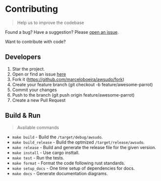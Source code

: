 # Contributing
> Help us to improve the codebase

Found a bug? Have a suggestion? Please [open an issue](https://github.com/marceloboeira/awsudo/issues/new).

Want to contribute with code?

## Developers

1. Star the project.
2. Open or find an issue [here](https://github.com/marceloboeira/awsudo/issues)
3. Fork it (https://github.com/marceloboeira/awsudo/fork)
4. Create your feature branch (git checkout -b feature/awesome-parrot)
5. Commit your changes
6. Push to the branch (git push origin feature/awesome-parrot)
7. Create a new Pull Request

## Build & Run
> Available commands

* `make build` - Build the `/target/debug/awsudo`.
* `make build_release` - Build the optmized `/target/release/awsudo`.
* `make release` - Build and generate the release file for the given version.
* `make install` - Use cargo insttall.
* `make test` - Run the tests.
* `make format` - Format the code following rust standards.
* `make setup_docs` - One time setup of dependencies for docs.
* `make docs` - Generate documentation diagrams.
